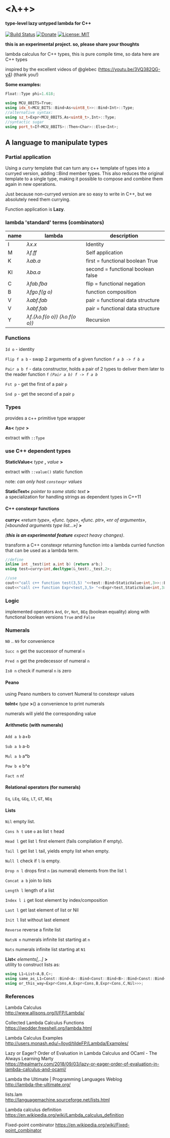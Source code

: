 # <λ++>
#### type-level lazy untyped lambda for C++

[![Build Status](https://travis-ci.com/neu-rah/lpp.svg?branch=master)](https://travis-ci.org/neu-rah/lpp)
[![Donate](https://img.shields.io/badge/Donate-PayPal-green.svg)](https://www.paypal.me/ruihfazevedo)
[![License: MIT](https://img.shields.io/github/license/neu-rah/lpp)](https://spdx.org/licenses/MIT.html)

**this is an experimental project. so, please share your thoughts**

lambda calculus for C++ types, this is pure compile time, so data here are C++ types

inspired by the excellent videos of @glebec (https://youtu.be/3VQ382QG-y4) (thank you!)

**Some examples:**  
```c++
Float::Type phi=1.618;
```

```c++
using MCU_8BITS=True;
using idx_t=MCU_BITS::Bind<As<uint8_t>>::Bind<Int>::Type;
//alternative syntax:
using sz_t=Expr<MCU_8BITS,As<uint8_t>,Int>::Type;
//syntactic sugar
using port_t=If<MCU_8BITS>::Then<Char>::Else<Int>;
```

## A language to manipulate types

### Partial application

Using a _curry_ template that can turn any c++ template of types into a curryed version, adding ::Bind member types. This also reduces the original template to a single type, making it possible to compose and combine them again in new operations.

Just because non-curryed version are so easy to write in C++, but we absolutely need them currying.

Function application is **Lazy**.

### lambda 'standard' terms (combinators)
|name|lambda|description|
|--- |--- |--- |
|I |_λx.x_ |Identity|
|M |_λf.ff_|Self application|
|K |_λab.a_|first = functional boolean True|
|KI |_λba.a_|second = functional boolean false|
|C |_λfab.fba_|flip = functional negation|
|B |_λfgo.f(g o)_|function composition|
|V |_λabf.fab_|pair = functional data structure|
|V |_λabf.fab_|pair = functional data structure|
|Y |_λf.(λo.f(o o)) (λo.f(o o))_ |Recursion|

### Functions

`Id o` - identity

`Flip f a b` - swap 2 arguments of a given function _`f a b -> f b a`_

`Pair a b f` - data constructor, holds a pair of 2 types to deliver them later to the reader function `f` _`(Pair a b) f -> f a b`_

`Fst p` - get the first of a pair `p`

`Snd p` - get the second of a pair `p`

### Types

provides a c++ primitive type wrapper

**As<** _type_ **>**

extract with `::Type`

### use C++ dependent types

**StaticValue<** _type_ **,** _value_ **>**

extract with `::value()` static function

note: _can only host `constexpr` values_

**StaticText<** _pointer to some static text_ **>**  
a specialization for handling strings as dependent types in C++11

#### C++ constexpr functions
**curry<** _«return type»_, _«func. type»_, _«func. ptr»_, _«nr of arguments»_, _[«bounded arguments type list...»]_ **>**

_(**this is an experimental feature** expect heavy changes)_.

transform a C++ constexpr returning function into a lambda curried function that can be used as a lambda term.

```c++
//define
inline int _test(int a,int b) {return a*b;}
using test=curry<int,decltype(&_test),_test,2>;

//use
cout<<"call c++ function test(3,5) "<<test::Bind<StaticValue<int,3>>::Bind<StaticValue<int,5>>::value()<<endl;
cout<<"call c++ function Expr<test,3,5> "<<Expr<test,StaticValue<int,3>,StaticValue<int,5>>::value()<<endl;
```

### Logic

implemented operators `And`, `Or`, `Not`, `BEq` (boolean equality) along with functional boolean versions `True` and `False`

### Numerals

`N0` .. `N9` for convenience

`Succ n` get the successor of numeral `n`

`Pred n` get the predecessor of numeral `n`

`Is0 n` check if numeral `n` is zero

#### Peano

using Peano numbers to convert Numeral to constexpr values

**toInt<** _type_ **>**() a convenience to print numerals

numerals will yield the corresponding value

#### Arithmetic (with numerals)

`Add a b` a+b

`Sub a b` a-b

`Mul a b` a*b

`Pow b e` b^e

`Fact n` n!

#### Relational operators (for numerals)

`Eq`, `LEq`, `GEq`, `LT`, `GT`, `NEq`

#### Lists

`Nil` empty list.

`Cons h t` use `o` as list `t` head

`Head l` get list `l` first element (fails compilation if empty).

`Tail l` get list `l` tail, yields empty list when empty.

`Null l` check if `l` is empty.

`Drop n l` drops first `n` (as numeral) elements from the list `l`

`Concat a b` join to lists

`Length l` length of a list

`Index l i` get liost element by index/composition

`Last l` get last element of list or Nil

`Init l` list without last element

`Reverse` reverse a finite list

`NatsN n` numerals infinite list starting at `n`

`Nats` numerals infinite list starting at `N1`



**List<** _elements[,..]_ **>**  
utility to construct lists as:
```c++
using L1=List<A,B,C>;
using same_as_L1=Const::Bind<A>::Bind<Const::Bind<B>::Bind<Const::Bind<C>::Bind<Nil>>>;
using or_this_way=Expr<Cons,A,Expr<Cons,B,Expr<Cons,C,Nil>>>;
```

### References

Lambda Calculus  
http://www.allisons.org/ll/FP/Lambda/

Collected Lambda Calculus Functions  
https://jwodder.freeshell.org/lambda.html

Lambda Calculus Examples  
http://users.monash.edu/~lloyd/tildeFP/Lambda/Examples/

Lazy or Eager? Order of Evaluation in Lambda Calculus and OCaml - The Always Learning Marty  
https://thealmarty.com/2018/09/03/lazy-or-eager-order-of-evaluation-in-lambda-calculus-and-ocaml/

Lambda the Ultimate | Programming Languages Weblog  
http://lambda-the-ultimate.org/

lists.lam  
http://languagemachine.sourceforge.net/lists.html

Lambda calculus definition  
https://en.wikipedia.org/wiki/Lambda_calculus_definition

Fixed-point combinator
https://en.wikipedia.org/wiki/Fixed-point_combinator
